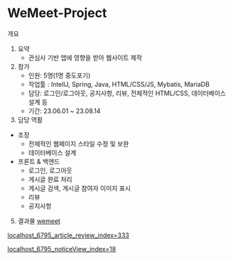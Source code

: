# WeMeet-Project
개요
1. 요약
   - 관심사 기반 앱에 영향을 받아 웹사이트 제작
2. 참가
   - 인원: 5명(1명 중도포기)
   - 작업툴 : IntellJ, Spring, Java, HTML/CSS/JS, Mybatis, MariaDB
   - 담당: 로그인/로그아웃, 공지사항, 리뷰, 전체적인 HTML/CSS, 데이터베이스 설계 등
   - 기간: 23.06.01 ~ 23.08.14
3. 담당 역활
 - 조장
   - 전체적인 웹페이지 스타일 수정 및 보완
   - 데이터베이스 설계
 - 프론트 & 백엔드
   - 로그인, 로그아웃
   - 게시글 완료 처리
   - 게시글 검색, 게시글 참여자 이미지 표시
   - 리뷰
   - 공지사항
5. 결과물
[wemeet](https://github.com/SunghyunBack/WeMeet-Project/assets/128347334/4127d555-d280-47e8-8560-f515d03f2a24)

[localhost_6795_article_review_index=333](https://github.com/SunghyunBack/WeMeet-Project/assets/128347334/e8816bd2-f4cf-4eee-843a-73c6037b7a3f)

[localhost_6795_noticeView_index=18](https://github.com/SunghyunBack/WeMeet-Project/assets/128347334/a6544e50-4524-405c-b9be-d22f4878e554)
